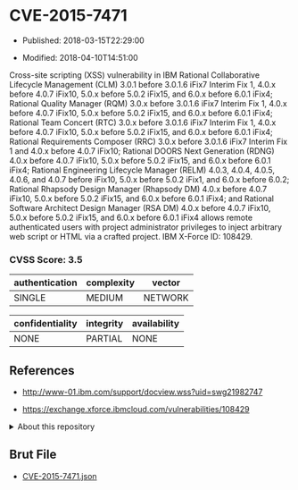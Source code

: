 # CVE-2015-7471

- Published: 2018-03-15T22:29:00

- Modified: 2018-04-10T14:51:00

Cross-site scripting (XSS) vulnerability in IBM Rational Collaborative Lifecycle Management (CLM) 3.0.1 before 3.0.1.6 iFix7 Interim Fix 1, 4.0.x before 4.0.7 iFix10, 5.0.x before 5.0.2 iFix15, and 6.0.x before 6.0.1 iFix4; Rational Quality Manager (RQM) 3.0.x before 3.0.1.6 iFix7 Interim Fix 1, 4.0.x before 4.0.7 iFix10, 5.0.x before 5.0.2 iFix15, and 6.0.x before 6.0.1 iFix4; Rational Team Concert (RTC) 3.0.x before 3.0.1.6 iFix7 Interim Fix 1, 4.0.x before 4.0.7 iFix10, 5.0.x before 5.0.2 iFix15, and 6.0.x before 6.0.1 iFix4; Rational Requirements Composer (RRC) 3.0.x before 3.0.1.6 iFix7 Interim Fix 1 and 4.0.x before 4.0.7 iFix10; Rational DOORS Next Generation (RDNG) 4.0.x before 4.0.7 iFix10, 5.0.x before 5.0.2 iFix15, and 6.0.x before 6.0.1 iFix4; Rational Engineering Lifecycle Manager (RELM) 4.0.3, 4.0.4, 4.0.5, 4.0.6, and 4.0.7 before iFix10, 5.0.x before 5.0.2 iFix1, and 6.0.x before 6.0.2; Rational Rhapsody Design Manager (Rhapsody DM) 4.0.x before 4.0.7 iFix10, 5.0.x before 5.0.2 iFix15, and 6.0.x before 6.0.1 iFix4; and Rational Software Architect Design Manager (RSA DM) 4.0.x before 4.0.7 iFix10, 5.0.x before 5.0.2 iFix15, and 6.0.x before 6.0.1 iFix4 allows remote authenticated users with project administrator privileges to inject arbitrary web script or HTML via a crafted project. IBM X-Force ID: 108429.

### CVSS Score: **3.5**

| authentication | complexity | vector |
| --- | --- | --- |
| SINGLE | MEDIUM | NETWORK |

| confidentiality | integrity | availability |
| --- | --- | --- |
| NONE | PARTIAL | NONE |

## References

* http://www-01.ibm.com/support/docview.wss?uid=swg21982747

* https://exchange.xforce.ibmcloud.com/vulnerabilities/108429

<details>
<summary>About this repository</summary> 

  This repository is part of the project [Live Hack CVE](https://github.com/Live-Hack-CVE). Main website can be found [www.live-hack.org](https://www.live-hack.org) 
  
  Made by [Sn0wAlice](https://github.com/Sn0wAlice) for the people that care about security and need to have a feed of the latest CVEs. Hope you enjoy it, don't forget to star the repo and follow me on [Twitter](https://twitter.com/Sn0wAlice) and [Github](https://github.com/Sn0wAlice). And that is my [personnal website](https://www.alice-snow.me/)

  - [Home Page](https://github.com/Live-Hack-CVE)
  - [Framework](https://github.com/Live-Hack-CVE/cve-framework)
  - [CVE database](https://github.com/Live-Hack-CVE/full_database)
  - [Changelog](https://github.com/Live-Hack-CVE/Changelog)
</details>

## Brut File

* [CVE-2015-7471.json](https://raw.githubusercontent.com/Live-Hack-CVE/full_database/main/cves/2015/CVE-2015-7471.json)

